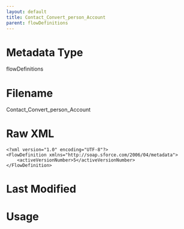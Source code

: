 ```yaml
---
layout: default
title: Contact_Convert_person_Account
parent: flowDefinitions
---
```

# Metadata Type
flowDefinitions


# Filename 
Contact_Convert_person_Account


# Raw XML
```
<?xml version="1.0" encoding="UTF-8"?>
<FlowDefinition xmlns="http://soap.sforce.com/2006/04/metadata">
    <activeVersionNumber>5</activeVersionNumber>
</FlowDefinition>
```


# Last Modified


# Usage
